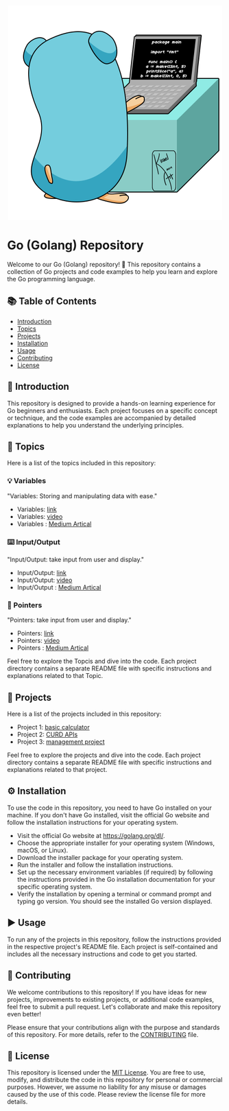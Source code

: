 <p align="center">
  <img src="https://github.com/anshitmishra/golang-tutorial/blob/main/images/intro.gif" />
</p>


# Go (Golang) Repository

Welcome to our Go (Golang) repository! 🚀 This repository contains a collection of Go projects and code examples to help you learn and explore the Go programming language.

## 📚 Table of Contents

- [Introduction](#introduction)
- [Topics](#topics)
- [Projects](#projects)
- [Installation](#installation)
- [Usage](#usage)
- [Contributing](#contributing)
- [License](#license)

## 🌟 Introduction

This repository is designed to provide a hands-on learning experience for Go beginners and enthusiasts. Each project focuses on a specific concept or technique, and the code examples are accompanied by detailed explanations to help you understand the underlying principles.

## 🔰 Topics

Here is a list of the topics included in this repository:

### 💡 Variables
"Variables: Storing and manipulating data with ease."
- Variables: [link](/variable)
- Variables: [video](https://www.youtube.com/@anshit.03/)
- Variables : [Medium Artical](https://medium.com/@roten.x/mastering-go-golang-variables-a-comprehensive-guide-with-examples-for-maximum-programming-power-83595a09a951)

### ⌨️ Input/Output
"Input/Output: take input from user and display."
- Input/Output: [link](/input_output)
- Input/Output: [video](https://www.youtube.com/@anshit.03/)
- Input/Output : [Medium Artical](https://medium.com/@roten.x/exploring-input-output-strconv-strings-and-bufio-in-go-golang-67f41ab74893)

### 📍 Pointers
"Pointers: take input from user and display."
- Pointers: [link](/pointers)
- Pointers: [video](https://www.youtube.com/@anshit.03/)
- Pointers : [Medium Artical](https://medium.com/@roten.x/understanding-pointers-in-go-golang-5718d1d6b918)


Feel free to explore the Topcis and dive into the code. Each project directory contains a separate README file with specific instructions and explanations related to that Topic.

## 📂 Projects

Here is a list of the projects included in this repository:

- Project 1: [basic calculator](/projects/calculator)
- Project 2: [CURD APIs](/project-2)
- Project 3: [management project](/project-3)

Feel free to explore the projects and dive into the code. Each project directory contains a separate README file with specific instructions and explanations related to that project.

## ⚙️ Installation

To use the code in this repository, you need to have Go installed on your machine. If you don't have Go installed, visit the official Go website and follow the installation instructions for your operating system.

* Visit the official Go website at https://golang.org/dl/.
* Choose the appropriate installer for your operating system (Windows, macOS, or Linux).
* Download the installer package for your operating system.
* Run the installer and follow the installation instructions.
* Set up the necessary environment variables (if required) by following the instructions provided in the Go installation documentation for your specific operating system.
* Verify the installation by opening a terminal or command prompt and typing go version. You should see the installed Go version displayed.

## ▶️ Usage

To run any of the projects in this repository, follow the instructions provided in the respective project's README file. Each project is self-contained and includes all the necessary instructions and code to get you started.

## 🤝 Contributing

We welcome contributions to this repository! If you have ideas for new projects, improvements to existing projects, or additional code examples, feel free to submit a pull request. Let's collaborate and make this repository even better!

Please ensure that your contributions align with the purpose and standards of this repository. For more details, refer to the [CONTRIBUTING](CONTRIBUTING.md) file.

## 📄 License

This repository is licensed under the [MIT License](LICENSE). You are free to use, modify, and distribute the code in this repository for personal or commercial purposes. However, we assume no liability for any misuse or damages caused by the use of this code. Please review the license file for more details.

